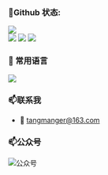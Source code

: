 
<!--
**tangmanger/tangmanger** is a ✨ _special_ ✨ repository because its `README.md` (this file) appears on your GitHub profile.

Here are some ideas to get you started:

- 🔭 I’m currently working on ...
- 🌱 I’m currently learning ...
- 👯 I’m looking to collaborate on ...
- 🤔 I’m looking for help with ...
- 💬 Ask me about ...
- 📫 How to reach me: ...
- 😄 Pronouns: ...
- ⚡ Fun fact: ...
-->
###  :snail:Github 状态:
<a href="https://count.getloli.com"><img align="center" src="https://count.getloli.com/get/@tangmanger?theme=rule34"></a><br>
<img src = "https://github-readme-stats.vercel.app/api?username=tangmanger&bg_color=30,e96443,904e95&title_color=fff&text_color=fff">
<img src = "http://github-readme-streak-stats.herokuapp.com?user=tangmanger&theme=dracula">
<img src = "https://github-profile-summary-cards.vercel.app/api/cards/profile-details?username=tangmanger&theme=monokai">
### 🌈 常用语言
<img   src="https://github-readme-stats.vercel.app/api/top-langs/?username=tangmanger&hide=c%2B%2B,HTML&layout=compact&theme=blue-green&count_private=true&include_all_commits=true" />

### 📫联系我

 - :email: tangmanger@163.com

### 📫公众号
![公众号](https://api.dicgo.com/uploads/wx.jpg)

